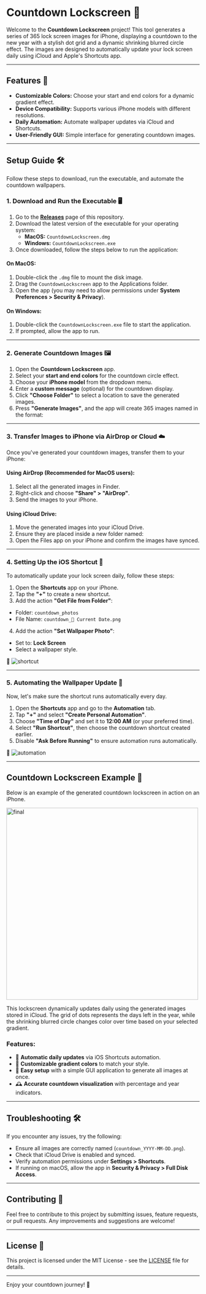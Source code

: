 # Countdown Lockscreen 📱

Welcome to the **Countdown Lockscreen** project! This tool generates a series of 365 lock screen images for iPhone, displaying a countdown to the new year with a stylish dot grid and a dynamic shrinking blurred circle effect. The images are designed to automatically update your lock screen daily using iCloud and Apple's Shortcuts app.

---

## Features 🚀

- **Customizable Colors:** Choose your start and end colors for a dynamic gradient effect.
- **Device Compatibility:** Supports various iPhone models with different resolutions.
- **Daily Automation:** Automate wallpaper updates via iCloud and Shortcuts.
- **User-Friendly GUI:** Simple interface for generating countdown images.

---

## Setup Guide 🛠️

Follow these steps to download, run the executable, and automate the countdown wallpapers.

### 1. Download and Run the Executable 🖥️

1. Go to the **[Releases](https://github.com/yourrepo/countdown-lockscreen/releases)** page of this repository.
2. Download the latest version of the executable for your operating system:
   - **MacOS:** `CountdownLockscreen.dmg`
   - **Windows:** `CountdownLockscreen.exe`
3. Once downloaded, follow the steps below to run the application:

#### **On MacOS:**
1. Double-click the `.dmg` file to mount the disk image.
2. Drag the `CountdownLockscreen` app to the Applications folder.
3. Open the app (you may need to allow permissions under **System Preferences > Security & Privacy**).

#### **On Windows:**
1. Double-click the `CountdownLockscreen.exe` file to start the application.
2. If prompted, allow the app to run.

---

### 2. Generate Countdown Images 🖼️

1. Open the **Countdown Lockscreen** app.
2. Select your **start and end colors** for the countdown circle effect.
3. Choose your **iPhone model** from the dropdown menu.
4. Enter a **custom message** (optional) for the countdown display.
5. Click **"Choose Folder"** to select a location to save the generated images.
6. Press **"Generate Images"**, and the app will create 365 images named in the format:


---

### 3. Transfer Images to iPhone via AirDrop or Cloud ☁️

Once you've generated your countdown images, transfer them to your iPhone:

#### **Using AirDrop (Recommended for MacOS users):**
1. Select all the generated images in Finder.
2. Right-click and choose **"Share" > "AirDrop"**.
3. Send the images to your iPhone.

#### **Using iCloud Drive:**
1. Move the generated images into your iCloud Drive.
2. Ensure they are placed inside a new folder named:
3. Open the Files app on your iPhone and confirm the images have synced.

---

### 4. Setting Up the iOS Shortcut 📲

To automatically update your lock screen daily, follow these steps:

1. Open the **Shortcuts** app on your iPhone.
2. Tap the **"+"** to create a new shortcut.
3. Add the action **"Get File from Folder"**:
- Folder: `countdown_photos`
- File Name: `countdown_📅 Current Date.png`
4. Add the action **"Set Wallpaper Photo"**:
- Set to: **Lock Screen**
- Select a wallpaper style.

📸 ![shortcut](https://github.com/user-attachments/assets/216a1a49-6a59-4557-b038-652b52219e10)

---

### 5. Automating the Wallpaper Update 🔄

Now, let's make sure the shortcut runs automatically every day.

1. Open the **Shortcuts** app and go to the **Automation** tab.
2. Tap **"+"** and select **"Create Personal Automation"**.
3. Choose **"Time of Day"** and set it to **12:00 AM** (or your preferred time).
4. Select **"Run Shortcut"**, then choose the countdown shortcut created earlier.
5. Disable **"Ask Before Running"** to ensure automation runs automatically.

📸 ![automation](https://github.com/user-attachments/assets/3b90bffa-b8a3-4b93-b749-3e17e577de23) 

---

## Countdown Lockscreen Example 📱

Below is an example of the generated countdown lockscreen in action on an iPhone.

<img src="https://github.com/user-attachments/assets/12582fac-4941-4dd8-8582-61b3ed476120" alt="final" width="500"/>

This lockscreen dynamically updates daily using the generated images stored in iCloud. The grid of dots represents the days left in the year, while the shrinking blurred circle changes color over time based on your selected gradient.

### Features:
- 📅 **Automatic daily updates** via iOS Shortcuts automation.
- 🎨 **Customizable gradient colors** to match your style.
- 📂 **Easy setup** with a simple GUI application to generate all images at once.
- 🕰️ **Accurate countdown visualization** with percentage and year indicators.

---

## Troubleshooting 🛠️

If you encounter any issues, try the following:

- Ensure all images are correctly named (`countdown_YYYY-MM-DD.png`).
- Check that iCloud Drive is enabled and synced.
- Verify automation permissions under **Settings > Shortcuts**.
- If running on macOS, allow the app in **Security & Privacy > Full Disk Access**.

---

## Contributing 🤝

Feel free to contribute to this project by submitting issues, feature requests, or pull requests. Any improvements and suggestions are welcome!

---

## License 📄

This project is licensed under the MIT License - see the [LICENSE](LICENSE) file for details.

---

Enjoy your countdown journey! 🎉


